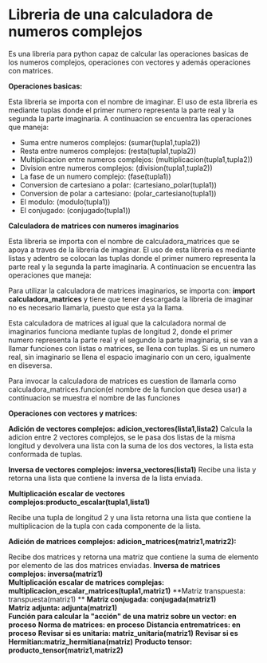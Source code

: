 # Libreria de una calculadora de numeros complejos

Es una libreria para python capaz de calcular las operaciones basicas de los numeros complejos, operaciones con vectores y además operaciones con matrices.

**Operaciones basicas:**

Esta libreria se importa con el nombre de imaginar.
El uso de esta libreria es mediante tuplas donde el primer numero representa la parte real y la segunda la parte imaginaria.
A continuacion se encuentra las operaciones que maneja:

  * Suma entre numeros complejos:                (sumar(tupla1,tupla2))
  * Resta entre numeros complejos:               (resta(tupla1,tupla2))
  * Multiplicacion entre numeros complejos:      (multiplicacion(tupla1,tupla2))
  * Division entre numeros complejos:            (division(tupla1,tupla2))
  * La fase de un numero complejo:               (fase(tupla1))
  * Conversion de cartesiano a polar:            (cartesiano_polar(tupla1))
  * Conversion de polar a cartesiano:            (polar_cartesiano(tupla1))
  * El modulo:                                   (modulo(tupla1))
  * El conjugado:                                (conjugado(tupla1))
  
**Calculadora de matrices con numeros imaginarios**

Esta libreria se importa con el nombre de calculadora_matrices que se apoya a traves de la libreria de imaginar.
El uso de esta libreria es mediante listas y adentro se colocan las tuplas donde el primer numero representa la parte real y la segunda la parte imaginaria.
A continuacion se encuentra las operaciones que maneja:

Para utilizar la calculadora de matrices imaginarios, se importa con: **import calculadora_matrices** y tiene que tener descargada la libreria de imaginar no es necesario llamarla, puesto que esta ya la llama.

Esta calculadora de matrices al igual que la calculadora normal de imaginarios funciona mediante tuplas de longitud 2, donde el primer numero representa la parte real y el segundo la parte imaginaria, si se van a llamar funciones con listas o matrices, se llena con tuplas. Si es un numero real, sin imaginario se llena el espacio imaginario con un cero, igualmente en diseversa.

Para invocar la calculadora de matrices es cuestion de llamarla como calculadora_matrices.funcion(el nombre de la funcion que desea usar) a continuacion se muestra el nombre de las funciones

**Operaciones con vectores y matrices:**

  **Adición de vectores complejos:**
  **adicion_vectores(lista1,lista2)**
  Calcula la adicion entre 2 vectores complejos, se le pasa dos listas de la misma longitud y devolvera una lista con la suma de los dos vectores, la lista esta conformada de tuplas.
      
  **Inversa de vectores complejos:   inversa_vectores(lista1)**
  Recibe una lista y retorna una lista que contiene la inversa de la lista enviada.
  
  **Multiplicación escalar de vectores complejos:producto_escalar(tupla1,lista1)**
  
  Recibe una tupla de longitud 2 y una lista retorna una lista que contiene la multiplicacion de la tupla con cada componente de la lista.
  
  **Adición de matrices complejos: adicion_matrices(matriz1,matriz2):**
  
  Recibe dos matrices y retorna una matriz que contiene la suma de elemento por elemento de las dos matrices enviadas.
  **Inversa de matrices complejos:  inversa(matriz1)**  
  **Multiplicación escalar de matrices complejas:       multiplicacion_escalar_matrices(tupla1,matriz1)**
  **Matriz transpuesta:           transpuesta(matriz1) **
  **Matriz conjugada:           conjugada(matriz1)**          
  **Matriz adjunta:                 adjunta(matriz1)**               
  **Función para calcular la "acción" de una matriz sobre un vector: en proceso**
  **Norma de matrices: en proceso**
  **Distancia entrematrices: en proceso**
  **Revisar si es unitaria: matriz_unitaria(matriz1)**
  **Revisar si es Hermitian:matriz_hermitiana(matriz)**
  **Producto tensor: producto_tensor(matriz1,matriz2)**
  
